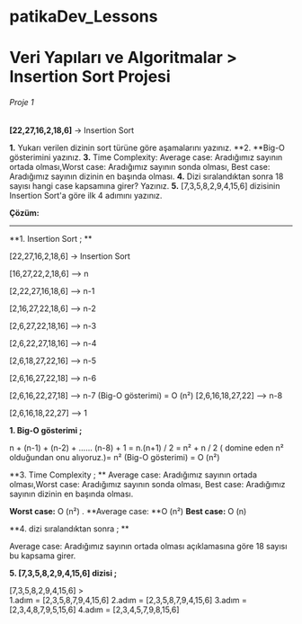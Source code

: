 # patikaDev_Lessons


# Veri Yapıları ve Algoritmalar > Insertion Sort Projesi

###### Proje 1
**[22,27,16,2,18,6]** -> Insertion Sort

**1.** Yukarı verilen dizinin sort türüne göre aşamalarını yazınız.
**2. **Big-O gösterimini yazınız.
**3.** Time Complexity: Average case: Aradığımız sayının ortada olması,Worst case: Aradığımız sayının sonda olması, Best case: Aradığımız sayının dizinin en başında olması.
**4.** Dizi sıralandıktan sonra 18 sayısı hangi case kapsamına girer? Yazınız.
**5.** [7,3,5,8,2,9,4,15,6] dizisinin Insertion Sort'a göre ilk 4 adımını yazınız.

**Çözüm:**

------------

 
**1. Insertion Sort ;  **

[22,27,16,2,18,6] -> Insertion Sort

[16,27,22,2,18,6] —> n

[2,22,27,16,18,6] —> n-1

[2,16,27,22,18,6] —> n-2

[2,6,27,22,18,16] —> n-3					    	 

[2,6,22,27,18,16] —> n-4	

[2,6,18,27,22,16] —> n-5						                 

[2,6,16,27,22,18] —> n-6						                

[2,6,16,22,27,18] —> n-7						   (Big-O gösterimi)  = O (n²) 
[2,6,16,18,27,22] —> n-8

[2,6,16,18,22,27] —> 1

**1. Big-O gösterimi ;**

n + (n-1) + (n-2) + …… (n-8) + 1 = n.(n+1) / 2  = n² + n / 2
( domine eden n² olduğundan onu alıyoruz.)= n² 
(Big-O gösterimi)  = O (n²)

**3. Time Complexity  ; **        Average case: Aradığımız sayının ortada olması,Worst case: Aradığımız sayının sonda olması, Best case: Aradığımız sayının dizinin en başında olması.

 **Worst case:** O (n²)   			      .    **Average case: **O (n²) 
 **Best case:** O (n) 
 
**4. dizi sıralandıktan sonra ;  **

Average case: Aradığımız sayının ortada olması açıklamasına göre  18 sayısı bu kapsama girer.

**5. [7,3,5,8,2,9,4,15,6] dizisi  ;**

[7,3,5,8,2,9,4,15,6]   >   
        1.adım =  [2,3,5,8,7,9,4,15,6]
        2.adım  =  [2,3,5,8,7,9,4,15,6]
        3.adım  =  [2,3,4,8,7,9,5,15,6] 
        4.adım  =  [2,3,4,5,7,9,8,15,6]
